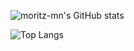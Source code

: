 ![moritz-mn's GitHub stats](https://github-readme-stats.vercel.app/api?username=moritz-mn&count_private=true&show_icons=true&theme=onedark)

![Top Langs](https://github-readme-stats.vercel.app/api/top-langs/?username=moritz-mn&theme=onedark)
